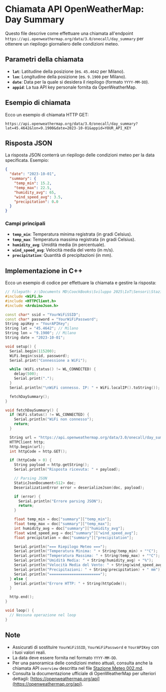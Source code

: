 # Chiamata API OpenWeatherMap: Day Summary

Questo file descrive come effettuare una chiamata all'endpoint `https://api.openweathermap.org/data/3.0/onecall/day_summary` per ottenere un riepilogo giornaliero delle condizioni meteo.

## Parametri della chiamata

- **`lat`**: Latitudine della posizione (es. `45.4642` per Milano).
- **`lon`**: Longitudine della posizione (es. `9.1900` per Milano).
- **`date`**: Data per la quale si desidera il riepilogo (formato `YYYY-MM-DD`).
- **`appid`**: La tua API key personale fornita da OpenWeatherMap.

## Esempio di chiamata

Ecco un esempio di chiamata HTTP GET:

```
https://api.openweathermap.org/data/3.0/onecall/day_summary?lat=45.4642&lon=9.1900&date=2023-10-01&appid=YOUR_API_KEY
```

## Risposta JSON

La risposta JSON conterrà un riepilogo delle condizioni meteo per la data specificata. Esempio:

```json
{
  "date": "2023-10-01",
  "summary": {
    "temp_min": 15.2,
    "temp_max": 22.5,
    "humidity_avg": 65,
    "wind_speed_avg": 3.5,
    "precipitation": 0.0
  }
}
```

### Campi principali

- **`temp_min`**: Temperatura minima registrata (in gradi Celsius).
- **`temp_max`**: Temperatura massima registrata (in gradi Celsius).
- **`humidity_avg`**: Umidità media (in percentuale).
- **`wind_speed_avg`**: Velocità media del vento (in m/s).
- **`precipitation`**: Quantità di precipitazioni (in mm).

## Implementazione in C++

Ecco un esempio di codice per effettuare la chiamata e gestire la risposta:

```cpp
// filepath: z:\Documents MD\CoockBooks\Sviluppo 2025\IoT\Sensori\Stazione Meteo 001.cpp
#include <WiFi.h>
#include <HTTPClient.h>
#include <ArduinoJson.h>

const char* ssid = "YourWiFiSSID";
const char* password = "YourWiFiPassword";
String apiKey = "YourAPIKey";
String lat = "45.4642"; // Milano
String lon = "9.1900"; // Milano
String date = "2023-10-01";

void setup() {
  Serial.begin(115200);
  WiFi.begin(ssid, password);
  Serial.print("Connessione a WiFi");

  while (WiFi.status() != WL_CONNECTED) {
    delay(500);
    Serial.print(".");
  }
  Serial.println("\nWiFi connesso. IP: " + WiFi.localIP().toString());

  fetchDaySummary();
}

void fetchDaySummary() {
  if (WiFi.status() != WL_CONNECTED) {
    Serial.println("WiFi non connesso");
    return;
  }

  String url = "https://api.openweathermap.org/data/3.0/onecall/day_summary?lat=" + lat + "&lon=" + lon + "&date=" + date + "&appid=" + apiKey;
  HTTPClient http;
  http.begin(url);
  int httpCode = http.GET();

  if (httpCode > 0) {
    String payload = http.getString();
    Serial.println("Risposta ricevuta: " + payload);

    // Parsing JSON
    StaticJsonDocument<512> doc;
    DeserializationError error = deserializeJson(doc, payload);

    if (error) {
      Serial.println("Errore parsing JSON");
      return;
    }

    float temp_min = doc["summary"]["temp_min"];
    float temp_max = doc["summary"]["temp_max"];
    int humidity_avg = doc["summary"]["humidity_avg"];
    float wind_speed_avg = doc["summary"]["wind_speed_avg"];
    float precipitation = doc["summary"]["precipitation"];

    Serial.println("=== Riepilogo Meteo ===");
    Serial.println("Temperatura Minima: " + String(temp_min) + "°C");
    Serial.println("Temperatura Massima: " + String(temp_max) + "°C");
    Serial.println("Umidità Media: " + String(humidity_avg) + "%");
    Serial.println("Velocità Media del Vento: " + String(wind_speed_avg) + " m/s");
    Serial.println("Precipitazioni: " + String(precipitation) + " mm");
    Serial.println("=======================");
  } else {
    Serial.println("Errore HTTP: " + String(httpCode));
  }

  http.end();
}

void loop() {
  // Nessuna operazione nel loop
}
```

## Note

- Assicurati di sostituire `YourWiFiSSID`, `YourWiFiPassword` e `YourAPIKey` con i tuoi valori reali.
- La data deve essere fornita nel formato `YYYY-MM-DD`.
- Per una panoramica delle condizioni meteo attuali, consulta anche la chiamata API `overview` descritta nel file [Stazione Meteo 002.md](Stazione%20Meteo%20002.md).
- Consulta la documentazione ufficiale di OpenWeatherMap per ulteriori dettagli: [https://openweathermap.org/api](https://openweathermap.org/api).
